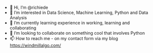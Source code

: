- 👋 Hi, I’m @richiede
- 👀 I’m interested in Data Science, Machine Learning, Python and Data Analysis
- 🌱 I’m currently learning experience in working, learning and collaborating
- 💞️ I’m looking to collaborate on something cool that involves Python
- 📫 How to reach me - on my contact form via my blog https://windmillalgo.com/
<!---
richiede/richiede is a ✨ special ✨ repository because its `README.md` (this file) appears on your GitHub profile.
You can click the Preview link to take a look at your changes.
--->
